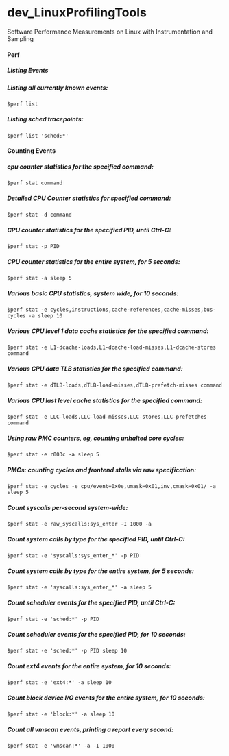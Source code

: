 # dev_LinuxProfilingTools
Software Performance Measurements on Linux with Instrumentation and Sampling 

#### Perf

##### Listing Events

##### Listing all currently known events:
`$perf list`<br/>

##### Listing sched tracepoints:
`$perf list 'sched;*'`<br/>

#### Counting Events

##### cpu counter statistics for the specified command:
`$perf stat command`<br/>

##### Detailed CPU Counter statistics for specified command:
`$perf stat -d command`<br/>

##### CPU counter statistics for the specified PID, until Ctrl-C:
`$perf stat -p PID`<br/>

##### CPU counter statistics for the entire system, for 5 seconds:
`$perf stat -a sleep 5`<br/>

##### Various basic CPU statistics, system wide, for 10 seconds:
`$perf stat -e cycles,instructions,cache-references,cache-misses,bus-cycles -a sleep 10`<br/>

##### Various CPU level 1 data cache statistics for the specified command:
`$perf stat -e L1-dcache-loads,L1-dcache-load-misses,L1-dcache-stores command`<br/>

##### Various CPU data TLB statistics for the specified command:
`$perf stat -e dTLB-loads,dTLB-load-misses,dTLB-prefetch-misses command`<br/>

##### Various CPU last level cache statistics for the specified command:
`$perf stat -e LLC-loads,LLC-load-misses,LLC-stores,LLC-prefetches command`<br/>

##### Using raw PMC counters, eg, counting unhalted core cycles:
`$perf stat -e r003c -a sleep 5 `<br/>

##### PMCs: counting cycles and frontend stalls via raw specification:
`$perf stat -e cycles -e cpu/event=0x0e,umask=0x01,inv,cmask=0x01/ -a sleep 5`<br/>

##### Count syscalls per-second system-wide:
`$perf stat -e raw_syscalls:sys_enter -I 1000 -a`<br/>

##### Count system calls by type for the specified PID, until Ctrl-C:
`$perf stat -e 'syscalls:sys_enter_*' -p PID`<br/>

##### Count system calls by type for the entire system, for 5 seconds:
`$perf stat -e 'syscalls:sys_enter_*' -a sleep 5`<br/>

##### Count scheduler events for the specified PID, until Ctrl-C:
`$perf stat -e 'sched:*' -p PID`<br/>

##### Count scheduler events for the specified PID, for 10 seconds:
`$perf stat -e 'sched:*' -p PID sleep 10`<br/>

##### Count ext4 events for the entire system, for 10 seconds:
`$perf stat -e 'ext4:*' -a sleep 10`<br/>

##### Count block device I/O events for the entire system, for 10 seconds:
`$perf stat -e 'block:*' -a sleep 10`<br/>

##### Count all vmscan events, printing a report every second:
`$perf stat -e 'vmscan:*' -a -I 1000`<br/>
